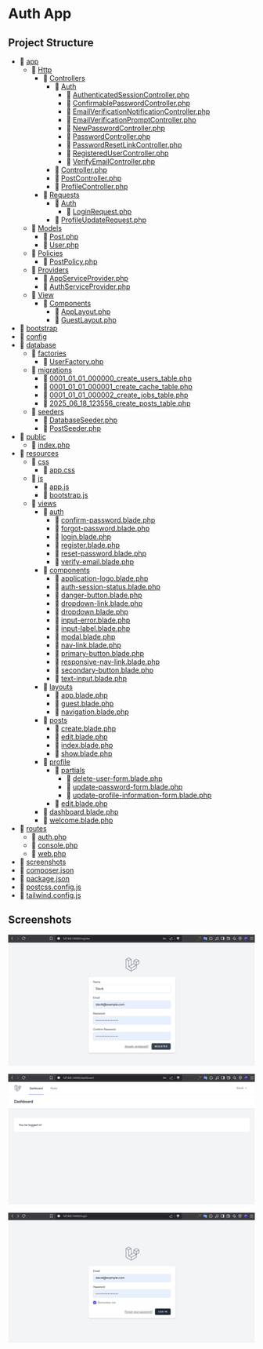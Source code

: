 # Auth App

## Project Structure

* 📁 [app](./app)
  * 📁 [Http](./app/Http)
    * 📁 [Controllers](./app/Http/Controllers)
      * 📁 [Auth](./app/Http/Controllers/Auth)
        * 📄 [AuthenticatedSessionController.php](./app/Http/Controllers/Auth/AuthenticatedSessionController.php)
        * 📄 [ConfirmablePasswordController.php](./app/Http/Controllers/Auth/ConfirmablePasswordController.php)
        * 📄 [EmailVerificationNotificationController.php](./app/Http/Controllers/Auth/EmailVerificationNotificationController.php)
        * 📄 [EmailVerificationPromptController.php](./app/Http/Controllers/Auth/EmailVerificationPromptController.php)
        * 📄 [NewPasswordController.php](./app/Http/Controllers/Auth/NewPasswordController.php)
        * 📄 [PasswordController.php](./app/Http/Controllers/Auth/PasswordController.php)
        * 📄 [PasswordResetLinkController.php](./app/Http/Controllers/Auth/PasswordResetLinkController.php)
        * 📄 [RegisteredUserController.php](./app/Http/Controllers/Auth/RegisteredUserController.php)
        * 📄 [VerifyEmailController.php](./app/Http/Controllers/Auth/VerifyEmailController.php)
      * 📄 [Controller.php](./app/Http/Controllers/Controller.php)
      * 📄 [PostController.php](./app/Http/Controllers/PostController.php)
      * 📄 [ProfileController.php](./app/Http/Controllers/ProfileController.php)
    * 📁 [Requests](./app/Http/Requests)
      * 📁 [Auth](./app/Http/Requests/Auth)
        * 📄 [LoginRequest.php](./app/Http/Requests/Auth/LoginRequest.php)
      * 📄 [ProfileUpdateRequest.php](./app/Http/Requests/ProfileUpdateRequest.php)
  * 📁 [Models](./app/Models)
    * 📄 [Post.php](./app/Models/Post.php)
    * 📄 [User.php](./app/Models/User.php)
  * 📁 [Policies](./app/Policies)
    * 📄 [PostPolicy.php](./app/Policies/PostPolicy.php)
  * 📁 [Providers](./app/Providers)
    * 📄 [AppServiceProvider.php](./app/Providers/AppServiceProvider.php)
    * 📄 [AuthServiceProvider.php](./app/Providers/AuthServiceProvider.php)
  * 📁 [View](./app/View)
    * 📁 [Components](./app/View/Components)
      * 📄 [AppLayout.php](./app/View/Components/AppLayout.php)
      * 📄 [GuestLayout.php](./app/View/Components/GuestLayout.php)
* 📁 [bootstrap](./bootstrap)
* 📁 [config](./config)
* 📁 [database](./database)
  * 📁 [factories](./database/factories)
    * 📄 [UserFactory.php](./database/factories/UserFactory.php)
  * 📁 [migrations](./database/migrations)
    * 📄 [0001_01_01_000000_create_users_table.php](./database/migrations/0001_01_01_000000_create_users_table.php)
    * 📄 [0001_01_01_000001_create_cache_table.php](./database/migrations/0001_01_01_000001_create_cache_table.php)
    * 📄 [0001_01_01_000002_create_jobs_table.php](./database/migrations/0001_01_01_000002_create_jobs_table.php)
    * 📄 [2025_06_18_123556_create_posts_table.php](./database/migrations/2025_06_18_123556_create_posts_table.php)
  * 📁 [seeders](./database/seeders)
    * 📄 [DatabaseSeeder.php](./database/seeders/DatabaseSeeder.php)
    * 📄 [PostSeeder.php](./database/seeders/PostSeeder.php)
* 📁 [public](./public)
  * 📄 [index.php](./public/index.php)
* 📁 [resources](./resources)
  * 📁 [css](./resources/css)
    * 📄 [app.css](./resources/css/app.css)
  * 📁 [js](./resources/js)
    * 📄 [app.js](./resources/js/app.js)
    * 📄 [bootstrap.js](./resources/js/bootstrap.js)
  * 📁 [views](./resources/views)
    * 📁 [auth](./resources/views/auth)
      * 📄 [confirm-password.blade.php](./resources/views/auth/confirm-password.blade.php)
      * 📄 [forgot-password.blade.php](./resources/views/auth/forgot-password.blade.php)
      * 📄 [login.blade.php](./resources/views/auth/login.blade.php)
      * 📄 [register.blade.php](./resources/views/auth/register.blade.php)
      * 📄 [reset-password.blade.php](./resources/views/auth/reset-password.blade.php)
      * 📄 [verify-email.blade.php](./resources/views/auth/verify-email.blade.php)
    * 📁 [components](./resources/views/components)
      * 📄 [application-logo.blade.php](./resources/views/components/application-logo.blade.php)
      * 📄 [auth-session-status.blade.php](./resources/views/components/auth-session-status.blade.php)
      * 📄 [danger-button.blade.php](./resources/views/components/danger-button.blade.php)
      * 📄 [dropdown-link.blade.php](./resources/views/components/dropdown-link.blade.php)
      * 📄 [dropdown.blade.php](./resources/views/components/dropdown.blade.php)
      * 📄 [input-error.blade.php](./resources/views/components/input-error.blade.php)
      * 📄 [input-label.blade.php](./resources/views/components/input-label.blade.php)
      * 📄 [modal.blade.php](./resources/views/components/modal.blade.php)
      * 📄 [nav-link.blade.php](./resources/views/components/nav-link.blade.php)
      * 📄 [primary-button.blade.php](./resources/views/components/primary-button.blade.php)
      * 📄 [responsive-nav-link.blade.php](./resources/views/components/responsive-nav-link.blade.php)
      * 📄 [secondary-button.blade.php](./resources/views/components/secondary-button.blade.php)
      * 📄 [text-input.blade.php](./resources/views/components/text-input.blade.php)
    * 📁 [layouts](./resources/views/layouts)
      * 📄 [app.blade.php](./resources/views/layouts/app.blade.php)
      * 📄 [guest.blade.php](./resources/views/layouts/guest.blade.php)
      * 📄 [navigation.blade.php](./resources/views/layouts/navigation.blade.php)
    * 📁 [posts](./resources/views/posts)
      * 📄 [create.blade.php](./resources/views/posts/create.blade.php)
      * 📄 [edit.blade.php](./resources/views/posts/edit.blade.php)
      * 📄 [index.blade.php](./resources/views/posts/index.blade.php)
      * 📄 [show.blade.php](./resources/views/posts/show.blade.php)
    * 📁 [profile](./resources/views/profile)
      * 📁 [partials](./resources/views/profile/partials)
        * 📄 [delete-user-form.blade.php](./resources/views/profile/partials/delete-user-form.blade.php)
        * 📄 [update-password-form.blade.php](./resources/views/profile/partials/update-password-form.blade.php)
        * 📄 [update-profile-information-form.blade.php](./resources/views/profile/partials/update-profile-information-form.blade.php)
      * 📄 [edit.blade.php](./resources/views/profile/edit.blade.php)
    * 📄 [dashboard.blade.php](./resources/views/dashboard.blade.php)
    * 📄 [welcome.blade.php](./resources/views/welcome.blade.php)
* 📁 [routes](./routes)
  * 📄 [auth.php](./routes/auth.php)
  * 📄 [console.php](./routes/console.php)
  * 📄 [web.php](./routes/web.php)
* 📁 [screenshots](./screenshots)
* 📄 [composer.json](./composer.json)
* 📄 [package.json](./package.json)
* 📄 [postcss.config.js](./postcss.config.js)
* 📄 [tailwind.config.js](./tailwind.config.js)
## Screenshots

![1.1.png](./screenshots/1.1.png)

![1.2.png](./screenshots/1.2.png)

![1.3.png](./screenshots/1.3.png)